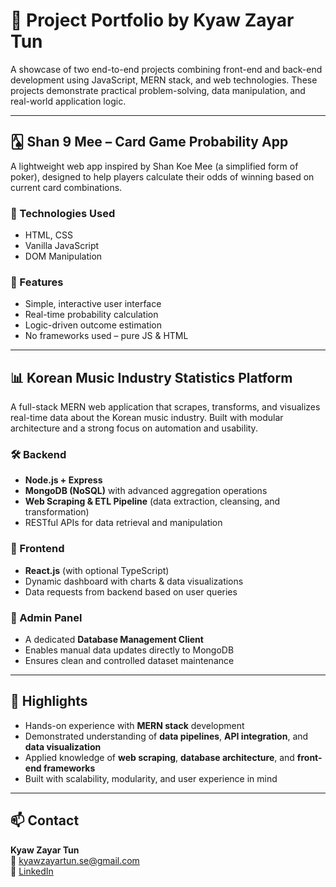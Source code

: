 # 🎯 Project Portfolio by Kyaw Zayar Tun

A showcase of two end-to-end projects combining front-end and back-end development using JavaScript, MERN stack, and web technologies. These projects demonstrate practical problem-solving, data manipulation, and real-world application logic.

---

## 🂡 Shan 9 Mee – Card Game Probability App

A lightweight web app inspired by Shan Koe Mee (a simplified form of poker), designed to help players calculate their odds of winning based on current card combinations.

### 🔧 Technologies Used
- HTML, CSS
- Vanilla JavaScript
- DOM Manipulation

### 📌 Features
- Simple, interactive user interface
- Real-time probability calculation
- Logic-driven outcome estimation
- No frameworks used – pure JS & HTML

---

## 📊 Korean Music Industry Statistics Platform

A full-stack MERN web application that scrapes, transforms, and visualizes real-time data about the Korean music industry. Built with modular architecture and a strong focus on automation and usability.

### 🛠️ Backend
- **Node.js + Express**
- **MongoDB (NoSQL)** with advanced aggregation operations
- **Web Scraping & ETL Pipeline** (data extraction, cleansing, and transformation)
- RESTful APIs for data retrieval and manipulation

### 🎨 Frontend
- **React.js** (with optional TypeScript)
- Dynamic dashboard with charts & data visualizations
- Data requests from backend based on user queries

### 🧰 Admin Panel
- A dedicated **Database Management Client**
- Enables manual data updates directly to MongoDB
- Ensures clean and controlled dataset maintenance

---

## 🚀 Highlights
- Hands-on experience with **MERN stack** development
- Demonstrated understanding of **data pipelines**, **API integration**, and **data visualization**
- Applied knowledge of **web scraping**, **database architecture**, and **front-end frameworks**
- Built with scalability, modularity, and user experience in mind

---

## 📫 Contact  
**Kyaw Zayar Tun**  
📧 kyawzayartun.se@gmail.com  
🔗 [LinkedIn](https://www.linkedin.com/in/kyawzayartun)  

